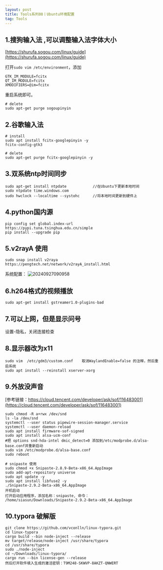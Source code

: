 ```yaml
---
layout: post
title: Tools系列08丨Ubuntu环境配置
tag: Tools
---
```



## 1.搜狗输入法 ,可以调整输入法字体大小

[https://shurufa.sogou.com/linux/guide](https://shurufa.sogou.com/linux/guide)   

打开`sudo vim /etc/environment`，添加

```
GTK_IM_MODULE=fcitx
QT_IM_MODULE=fcitx
XMODIFIERS=@im=fcitx
```
重启系统即可。

```
# delete
sudo apt-get purge sogoupinyin
```
## 2.谷歌输入法

```
# install
sudo apt install fcitx-googlepinyin -y
fcitx-config-gtk3

# delete
sudo apt-get purge fcitx-googlepinyin -y
```

## 3.双系统ntp时间同步
```
sudo apt-get install ntpdate			//在Ubuntu下更新本地时间
sudo ntpdate time.windows.com
sudo hwclock --localtime --systohc		//将本地时间更新到硬件上
```
## 4.python国内源
```
pip config set global.index-url https://pypi.tuna.tsinghua.edu.cn/simple
pip install --upgrade pip
```
## 5.v2rayA 使用
```
sudo snap install v2raya
https://pengtech.net/network/v2rayA_install.html
```
系统配置：
![20240927090958](https://cdn.jsdelivr.net/gh/luckykang/picture_bed/blogs_images/20240927090958.png)


## 6.h264格式的视频播放
```
sudo apt-get install gstreamer1.0-plugins-bad
```

## 7.可以上网，但是显示问号
设置-隐私，关闭连接检查

## 8.显示器改为x11
```
sudo vim  /etc/gdm3/custom.conf    取消WaylandEnable=false 的注释，然后重启系统
sudo apt install --reinstall xserver-xorg 
```

## 9.外放没声音 
[参考链接：https://cloud.tencent.com/developer/ask/sof/116483001](https://cloud.tencent.com/developer/ask/sof/116483001)

```
sudo chmod -R a+rwx /dev/snd
ls -la /dev/snd
systemctl --user status pipewire-session-manager.service
systemctl --user daemon-reload
sudo apt install firmware-sof-signed
sudo apt install alsa-ucm-conf
#把 options snd-hda-intel dmic_detect=0 添加到/etc/modprobe.d/alsa-base.conf并重新启动
sudo vim /etc/modprobe.d/alsa-base.conf 
sudo reboot

# snipaste 使用
sudo chmod +x Snipaste-2.8.9-Beta-x86_64.AppImage
sudo add-apt-repository universe
sudo apt update -y 
sudo apt install libfuse2 -y
./Snipaste-2.9.2-Beta-x86_64.AppImage
开机启动
打开启动应用程序，添加名称：snipaste, 命令： /home/siasun/Downloads/Snipaste-2.9.2-Beta-x86_64.AppImage
```

## 10.typora 破解版 

```
git clone https://github.com/vconlln/linux-typora.git
cd linux-typora
cargo build --bin node-inject --release
mv target/release/node-inject /usr/share/typora
cd /usr/share/typora
sudo ./node-inject
cd ~/Downloads/linux-typora/
cargo run --bin license-gen --release
然后打开软件填入生成的激活密钥：T9M248-SKWVP-8AKZT-QNWERT
```


